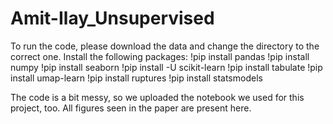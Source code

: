 # Amit-Ilay_Unsupervised

To run the code, please download the data and change the directory to the correct one.
Install the following packages:
  !pip install pandas
  !pip install numpy
  !pip install seaborn
  !pip install -U scikit-learn
  !pip install tabulate
  !pip install umap-learn
  !pip install ruptures
  !pip install statsmodels

The code is a bit messy, so we uploaded the notebook we used for this project, too.
All figures seen in the paper are present here.

